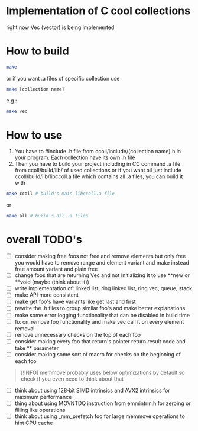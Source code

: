 # Implementation of C cool collections
right now Vec (vector) is being implemented
# How to build
```bash
make
```
or if you want .a files of specific collection use
```bash
make [collection name]
```
e.g.:
```bash
make vec 
```
# How to use
1. You have to #include .h file from ccoll/include/(collection name).h in your program. Each
collection have its own .h file
2. Then you have to build your project including in CC command .a file from ccoll/build/lib/ of used collections or if you
want all just include ccoll/build/lib/libccoll.a file which contains all .a files, you can build it with 
```bash
make ccoll # build's main libccoll.a file
```
or
```bash
make all # build's all .a files
```
# overall TODO's
- [ ] consider making free foos not free and remove elements but only free you would have to remove
  range and element variant and make instead free amount variant and plain free
- [ ] change foos that are returning Vec and not Initializing it to use **new or **void (maybe
(think about it))
- [ ] write implementation of: linked list, ring linked list, ring vec, queue, stack
- [ ] make API more consistent
- [ ] make get foo's have variants like get last and first
- [ ] rewrite the .h files to group similar foo's and make better explanations
- [ ] make some error logging functionality that can be disabled in build time
- [ ] fix on_remove foo functionality and make vec call it on every element removal
- [ ] remove unnecessary checks on the top of each foo
- [ ] consider making every foo that return's pointer return result code and take ** parameter
- [ ] consider making some sort of macro for checks on the beginning of each foo
> [!INFO] memmove probably uses below optimizations by default so check if you even need to think
> about that 
- [ ] think about using 128‑bit SIMD intrinsics and AVX2 intrinsics for maximum performance
- [ ] thing about using MOVNTDQ instruction from emmintrin.h for zeroing or filling like operations
- [ ] think about using _mm_prefetch foo for large memmove operations to hint CPU cache
